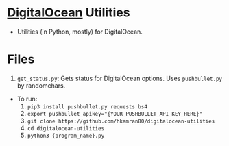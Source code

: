 # [DigitalOcean](https://www.digitalocean.com/) Utilities
* Utilities (in Python, mostly) for DigitalOcean.

# Files
1. `get_status.py`: Gets status for DigitalOcean options. Uses `pushbullet.py` by randomchars.
  * To run:
      1. `pip3 install pushbullet.py requests bs4`
      2. `export pushbullet_apikey="{YOUR_PUSHBULLET_API_KEY_HERE}"`
      3. `git clone https://github.com/hkamran80/digitalocean-utilities`
      4. `cd digitalocean-utilities`
      5. `python3 {program_name}.py`
